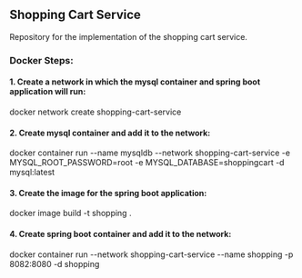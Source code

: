 <h2>Shopping Cart Service</h2>
<p>Repository for the implementation of the shopping cart service.</p>

<h3>Docker Steps:</h3>
    <h4>1. Create a network in which the mysql container and spring boot application will run:</h4>
            <p>docker network create shopping-cart-service</p>
    <h4>2. Create mysql container and add it to the network:</h4>
           <p> docker container run --name mysqldb --network shopping-cart-service -e MYSQL_ROOT_PASSWORD=root -e MYSQL_DATABASE=shoppingcart -d mysql:latest</p>
    <h4>3. Create the image for the spring boot application:</h4>
            <p>docker image build -t shopping .</p>
    <h4>4. Create spring boot container and add it to the network:</h4>
            <p>docker container run --network shopping-cart-service --name shopping -p 8082:8080 -d shopping</p>
